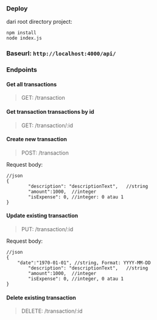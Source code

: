 ﻿### Deploy
dari root directory project:

    npm install
    node index.js
 
 ### Baseurl: `http://localhost:4000/api/`

### Endpoints
#### Get all transactions
> GET: /transaction
#### Get transaction transactions by id
> GET: /transaction/:id

#### Create new transaction
>POST: /transaction

Request body:

    //json
    {
			"description": "descriptionText",	//string
			"amount":1000,	//integer
			"isExpense": 0, //integer: 0 atau 1
    }
#### Update existing transaction
>PUT: /transaction/:id

Request body:

    //json
    {
	    "date":"1970-01-01", //string, Format: YYYY-MM-DD
			"description": "descriptionText",	//string
			"amount":1000,	//integer
			"isExpense": 0, //integer, 0 atau 1
    }
#### Delete existing transaction
>DELETE: /transaction/:id
